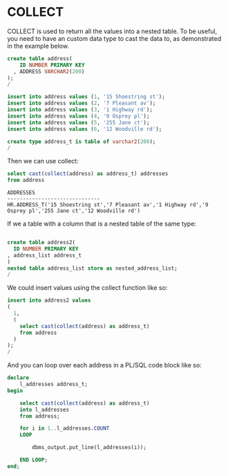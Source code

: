# COLLECT

COLLECT is used to return all the values into a nested table. To be useful, you need to have an custom data type to cast the data to, as demonstrated in the example below.

```sql
create table address(
    ID NUMBER PRIMARY KEY
  , ADDRESS VARCHAR2(200)
);
/

insert into address values (1, '15 Shoestring st');
insert into address values (2, '7 Pleasant av');
insert into address values (3, '1 Highway rd');
insert into address values (4, '9 Osprey pl');
insert into address values (5, '255 Jane ct');
insert into address values (6, '12 Woodville rd');

create type address_t is table of varchar2(200);
/
```

Then we can use collect:

```sql
select cast(collect(address) as address_t) addresses
from address
```

```
ADDRESSES
------------------------------
HR.ADDRESS_T('15 Shoestring st','7 Pleasant av','1 Highway rd','9 Osprey pl','255 Jane ct','12 Woodville rd')
```

If we a table with a column that is a nested table of the same type:

```sql

create table address2(
  ID NUMBER PRIMARY KEY
, address_list address_t
)
nested table address_list store as nested_address_list;
/
```

We could insert values using the collect function like so:

```sql
insert into address2 values
(
  1,
  (
    select cast(collect(address) as address_t)
    from address
  )
);
/
```

And you can loop over each address in a PL/SQL code block like so:

```sql
declare
    l_addresses address_t;
begin

    select cast(collect(address) as address_t)
    into l_addresses
    from address;

    for i in 1..l_addresses.COUNT
    LOOP

        dbms_output.put_line(l_addresses(i));

    END LOOP;
end;
```
